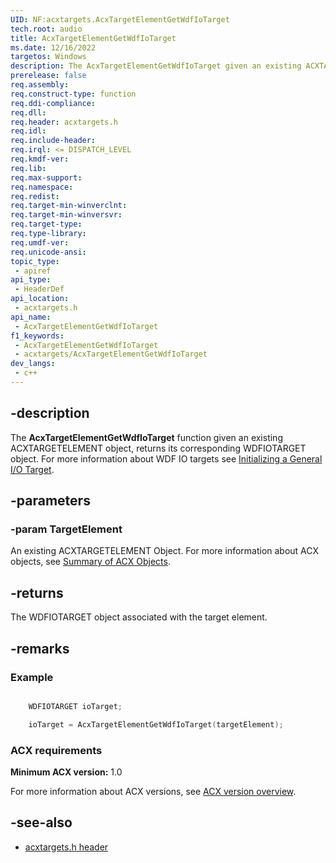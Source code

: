 ```yaml
---
UID: NF:acxtargets.AcxTargetElementGetWdfIoTarget
tech.root: audio
title: AcxTargetElementGetWdfIoTarget
ms.date: 12/16/2022
targetos: Windows
description: The AcxTargetElementGetWdfIoTarget given an existing ACXTARGETELEMENT object, returns its corresponding WDFIOTARGET object.
prerelease: false
req.assembly: 
req.construct-type: function
req.ddi-compliance: 
req.dll: 
req.header: acxtargets.h
req.idl: 
req.include-header: 
req.irql: <= DISPATCH_LEVEL
req.kmdf-ver: 
req.lib: 
req.max-support: 
req.namespace: 
req.redist: 
req.target-min-winverclnt: 
req.target-min-winversvr: 
req.target-type: 
req.type-library: 
req.umdf-ver: 
req.unicode-ansi: 
topic_type:
 - apiref
api_type:
 - HeaderDef
api_location:
 - acxtargets.h
api_name:
 - AcxTargetElementGetWdfIoTarget
f1_keywords:
 - AcxTargetElementGetWdfIoTarget
 - acxtargets/AcxTargetElementGetWdfIoTarget
dev_langs:
 - c++
---
```


## -description

The **AcxTargetElementGetWdfIoTarget** function given an existing ACXTARGETELEMENT object, returns its corresponding WDFIOTARGET object. For more information about WDF IO targets see [Initializing a General I/O Target](/windows-hardware/drivers/wdf/initializing-a-general-i-o-target).

## -parameters

### -param TargetElement

An existing ACXTARGETELEMENT Object. For more information about ACX objects, see [Summary of ACX Objects](/windows-hardware/drivers/audio/acx-summary-of-objects).

## -returns

The WDFIOTARGET object associated with the target element.

## -remarks

### Example

```cpp

    WDFIOTARGET ioTarget;

    ioTarget = AcxTargetElementGetWdfIoTarget(targetElement);

```

### ACX requirements

**Minimum ACX version:** 1.0

For more information about ACX versions, see [ACX version overview](/windows-hardware/drivers/audio/acx-version-overview).

## -see-also

- [acxtargets.h header](index.md)
